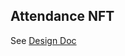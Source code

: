 ## Attendance NFT

See [Design Doc](https://docs.google.com/document/d/1dFfMFkAWpG5DQsB4HJoaEC-iEZ91DthnB5oEJCLKyGA/edit)
